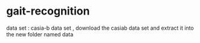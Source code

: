 # gait-recognition
data set :  casia-b data set , 
download the casiab data set and extract it into the new folder named data
